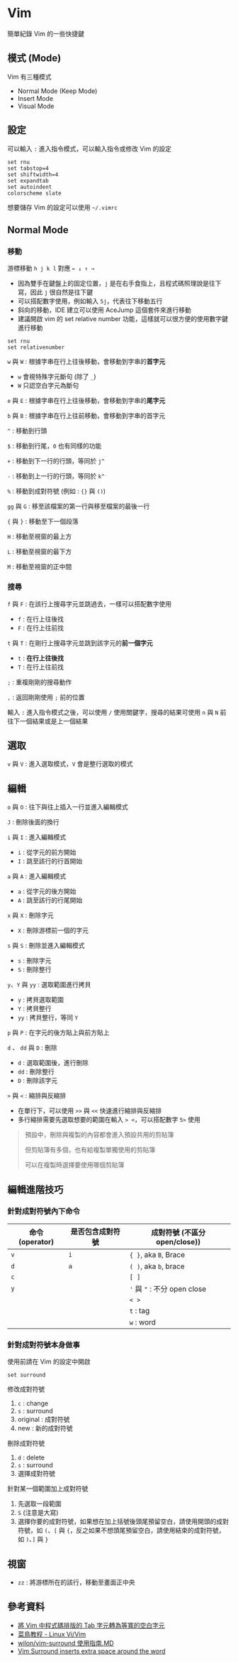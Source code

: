 # Vim

簡單紀錄 Vim 的一些快捷鍵

## 模式 (Mode)

Vim 有三種模式

- Normal Mode (Keep Mode)
- Insert Mode
- Visual Mode

## 設定

可以輸入 `:` 進入指令模式，可以輸入指令或修改 Vim 的設定

```text
set rnu
set tabstop=4
set shiftwidth=4
set expandtab
set autoindent
colorscheme slate
```

想要儲存 Vim 的設定可以使用 `~/.vimrc`

## Normal Mode

### 移動

游標移動 `h j k l` 對應 `← ↓ ↑ →`

- 因為雙手在鍵盤上的固定位置，`j` 是在右手食指上，且程式碼照理說是往下寫，因此 `j` 很自然是往下鍵
- 可以搭配數字使用，例如輸入 `5j`，代表往下移動五行
- 斜向的移動，IDE 建立可以使用 AceJump 這個套件來進行移動
- 建議開啟 vim 的 set relative number 功能，這樣就可以很方便的使用數字鍵進行移動

```text
set rnu
set relativenumber
```

`w` 與 `W` : 根據字串在行上往後移動，會移動到字串的**首字元**

- `w` 會視特殊字元斷句 (除了 `_`)
- `W` 只認空白字元為斷句

`e` 與 `E` : 根據字串在行上往後移動，會移動到字串的**尾字元**

`b` 與 `B` : 根據字串在行上往前移動，會移動到字串的首字元

`^` : 移動到行頭

`$` : 移動到行尾，`0` 也有同樣的功能

`+` : 移動到下一行的行頭，等同於 `j^`

`-` : 移動到上一行的行頭，等同於 `k^`

`%` : 移動到成對符號 (例如 : `{}` 與 `()`)

`gg` 與 `G` : 移至該檔案的第一行與移至檔案的最後一行

`{` 與 `}` : 移動至下一個段落

`H` : 移動至視窗的最上方

`L` : 移動至視窗的最下方

`M` : 移動至視窗的正中間

### 搜尋

`f` 與 `F` : 在該行上搜尋字元並跳過去，一樣可以搭配數字使用

- `f` : 在行上往後找
- `F` : 在行上往前找

`t` 與 `T` : 在剛行上搜尋字元並跳到該字元的**前一個字元**

- `t` : **在行上往後找**
- `T` : 在行上往前找

`;` : 重複剛剛的搜尋動作

`,` : 返回剛剛使用 `;` 前的位置

輸入 `:` 進入指令模式之後，可以使用 `/` 使用關鍵字，搜尋的結果可使用 `n` 與 `N` 前往下一個結果或是上一個結果

## 選取

`v` 與 `V` : 進入選取模式，`V` 會是整行選取的模式

## 編輯

`o` 與 `O` : 往下與往上插入一行並進入編輯模式

`J` : 刪除後面的換行

`i` 與 `I` : 進入編輯模式

- `i` : 從字元的前方開始
- `I` : 跳至該行的行首開始

`a` 與 `A` : 進入編輯模式

- `a` : 從字元的後方開始
- `A` : 跳至該行的行尾開始

`x` 與 `X` : 刪除字元

- `X` : 刪除游標前一個的字元

`s` 與 `S` : 刪除並進入編輯模式

- `s` : 刪除字元
- `S` : 刪除整行

`y`、`Y` 與 `yy` : 選取範圍進行拷貝

- `y` : 拷貝選取範圍
- `Y` : 拷貝整行
- `yy` : 拷貝整行，等同 `Y`

`p` 與 `P` : 在字元的後方貼上與前方貼上

`d` 、 `dd` 與 `D` : 刪除

- `d` : 選取範圍後，進行刪除
- `dd` : 刪除整行
- `D` : 刪除該字元

`>` 與 `<` : 縮排與反縮排

- 在單行下，可以使用 `>>` 與 `<<` 快速進行縮排與反縮排
- 多行縮排需要先選取想要的範圍在輸入 `> <`，可以搭配數字 `5>` 使用

> 預設中，刪除與複製的內容都會進入預設共用的剪貼簿
>
> 但剪貼簿有多個，也有給複製單獨使用的剪貼簿
>
> 可以在複製時選擇要使用哪個剪貼簿

## 編輯進階技巧

### 針對成對符號內下命令

| 命令 (operator) | 是否包含成對符號 | 成對符號 (不區分 open/close)) |
| --------------- | ---------------- | ----------------------------- |
| `v`             | `i`              | `{ }`, aka `B`, Brace         |
| `d`             | `a`              | `( )`, aka `b`, brace         |
| `c`             |                  | `[ ]`                         |
| `y`             |                  | `'` 與 `"` : 不分 open close  |
|                 |                  | `< >`                         |
|                 |                  | `t` : tag                     |
|                 |                  | `w` : word                    |

### 針對成對符號本身做事

使用前請在 Vim 的設定中開啟

```text
set surround
```

修改成對符號

1. `c` : change
2. `s` : surround
3. original : 成對符號
4. new : 新的成對符號

刪除成對符號

1. `d` : delete
2. `s` : surround
3. 選擇成對符號

針對某一個範圍加上成對符號

1. 先選取一段範圍
2. `S` (注意是大寫)
3. 選擇你要的成對符號，如果想在加上括號後頭尾預留空白，請使用開頭的成對符號，如 `(`、`[` 與 `{`，反之如果不想頭尾預留空白，請使用結束的成對符號，如 `)`、`]` 與 `}`

## 視窗

- `zz` : 將游標所在的該行，移動至畫面正中央

## 參考資料

- [將 Vim 中程式碼排版的 Tab 字元轉為等寬的空白字元](https://blog.gtwang.org/linux/vim-convert-tab-to-space-character/)
- [菜鳥教程 - Linux Vi/Vim](https://www.runoob.com/linux/linux-vim.html)
- [wilon/vim-surround 使用指南.MD](https://gist.github.com/wilon/ac1fc66f4a79e7b0c161c80877c75c94)
- [Vim Surround inserts extra space around the word](https://stackoverflow.com/questions/9164405/vim-surround-inserts-extra-space-around-the-word)
